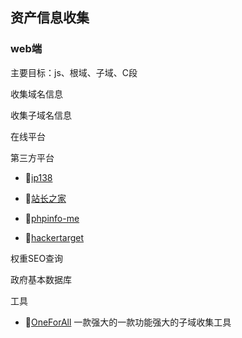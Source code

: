 ## 资产信息收集

### web端

主要目标：js、根域、子域、C段

收集域名信息





收集子域名信息

在线平台

第三方平台

- 🔗[ip138](https://site.ip138.com/)

- 🔗[站长之家](https://site.ip138.com/)
- 🔗[phpinfo-me](https://phpinfo.me/domain/)
- 🔗[hackertarget](https://hackertarget.com/find-dns-host-records/)

权重SEO查询

政府基本数据库



工具

- 🔨[OneForAll](https://github.com/shmilylty/OneForAll)	一款强大的一款功能强大的子域收集工具

